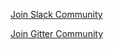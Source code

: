 [Join Slack Community](https://app.slack.com/client/T0119U29C7J/C0119U29U9W?cdn_fallback=2)

[Join Gitter Community](https://gitter.im/Open-Connect-Kenya/community)
